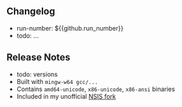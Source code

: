 ## Changelog

* run-number: ${{github.run_number}}
* todo: ...

## Release Notes

* todo: versions
* Built with `mingw-w64 gcc/...`
* Contains `amd64-unicode`, `x86-unicode`, `x86-ansi` binaries
* Included in my unofficial [NSIS fork](https://github.com/negrutiu/nsis)
